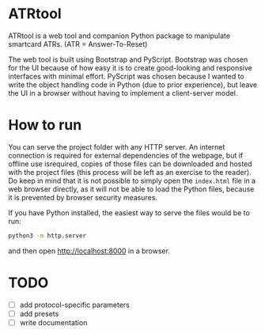 # ATRtool

ATRtool is a web tool and companion Python package to manipulate smartcard ATRs. (ATR = Answer-To-Reset)

The web tool is built using Bootstrap and PyScript. Bootstrap was chosen for the UI because of how easy it is to create good-looking and responsive interfaces with minimal effort. PyScript was chosen because I wanted to write the object handling code in Python (due to prior experience), but leave the UI in a browser without having to implement a client-server model.


# How to run

You can serve the project folder with any HTTP server. An internet connection is required for external dependencies of the webpage, but if offline use isrequired, copies of those files can be downloaded and hosted with the project files (this process will be left as an exercise to the reader).
Do keep in mind that it is not possible to simply open the `index.html` file in a web browser directly, as it will not be able to load the Python files, because it is prevented by browser security measures.

If you have Python installed, the easiest way to serve the files would be to run:

```sh
python3 -m http.server
```

and then open <http://localhost:8000> in a browser.


# TODO

- [ ] add protocol-specific parameters
- [ ] add presets
- [ ] write documentation
